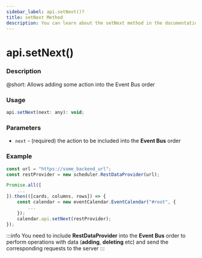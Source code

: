 ```yaml
---
sidebar_label: api.setNext()?
title: setNext Method
description: You can learn about the setNext method in the documentation of the DHTMLX JavaScript Event Calendar library. Browse developer guides and API reference, try out code examples and live demos, and download a free 30-day evaluation version of DHTMLX Event Calendar.
---
```


# api.setNext()

### Description

@short: Allows adding some action into the Event Bus order

### Usage

~~~jsx {}
api.setNext(next: any): void;
~~~

### Parameters

- `next` - (required) the action to be included into the **Event Bus** order  

### Example

~~~jsx {15}
const url = "https://some_backend_url";
const restProvider = new scheduler.RestDataProvider(url);

Promise.all([
	...
]).then(([cards, columns, rows]) => {
	const calendar = new eventCalendar.EventCalendar("#root", {
		...
	});
	calendar.api.setNext(restProvider);
});
~~~

:::info
You need to include **RestDataProvider** into the **Event Bus** order to perform operations with data (**adding**, **deleting** etc) and send the corresponding requests to the server
:::
